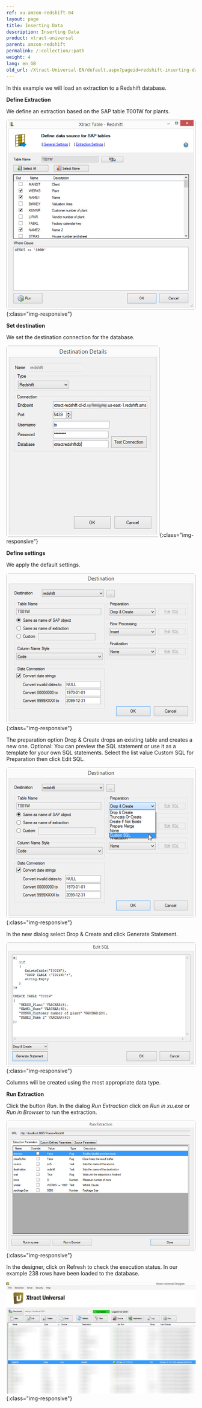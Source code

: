 ```yaml
---
ref: xu-amzon-redshift-04
layout: page
title: Inserting Data
description: Inserting Data
product: xtract-universal
parent: amzon-redshift
permalink: /:collection/:path
weight: 4
lang: en_GB
old_url: /Xtract-Universal-EN/default.aspx?pageid=redshift-inserting-data
---
```


In this example we will load an extraction to a Redshift database.


**Define Extraction**

We define an extraction based on the SAP table T001W for plants.

![XU_redshift_table_extraction](/img/content/XU_redshift_table_extraction.jpg){:class="img-responsive"}

**Set destination**

We set the destination connection for the database.

![XU_redshift_destination](/img/content/XU_redshift_destination.jpg){:class="img-responsive"}

**Define settings**

We apply the default settings.

![XU_redshift_destination_settings](/img/content/XU_redshift_destination_settings.jpg){:class="img-responsive"}

The preparation option Drop & Create drops an existing table and creates a new one.
Optional: You can preview the SQL statement or use it as a template for your own SQL statements. Select the list value Custom SQL for Preparation then click Edit SQL.

![XU_redshift_destination_customsql](/img/content/XU_redshift_destination_customsql.jpg){:class="img-responsive"}

In the new dialog select Drop & Create and click Generate Statement.

![XU_redshift_destination_customsql2](/img/content/XU_redshift_destination_customsql2.jpg){:class="img-responsive"}

Columns will be created using the most appropriate data type.


**Run Extraction**

Click the button *Run*. In the dialog *Run Extraction* click on *Run in xu.exe* or *Run in Browser* to run the extraction.

![XU_redshift_run_dialog](/img/content/XU_redshift_run_dialog.jpg){:class="img-responsive"}

In the designer, click on Refresh to check the execution status. In our example 238 rows have been loaded to the database.

![XU_redshift_extraction_overview](/img/content/XU_redshift_extraction_overview.jpg){:class="img-responsive"}